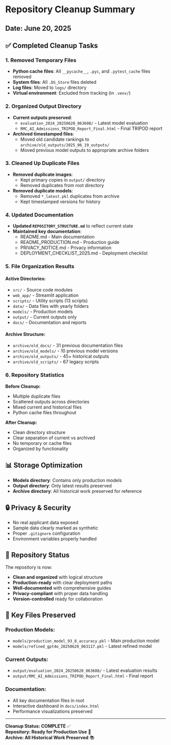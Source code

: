 # Repository Cleanup Summary

## Date: June 20, 2025

## ✅ Completed Cleanup Tasks

### 1. Removed Temporary Files
- **Python cache files**: All `__pycache__`, `.pyc`, and `.pytest_cache` files removed
- **System files**: All `.DS_Store` files deleted
- **Log files**: Moved to `logs/` directory
- **Virtual environment**: Excluded from tracking (in `.venv/`)

### 2. Organized Output Directory
- **Current outputs preserved**:
  - `evaluation_2024_20250620_063608/` - Latest model evaluation
  - `RMC_AI_Admissions_TRIPOD_Report_Final.html` - Final TRIPOD report
- **Archived timestamped files**:
  - Moved old candidate rankings to `archive/old_outputs/2025_06_19_outputs/`
  - Moved previous model outputs to appropriate archive folders

### 3. Cleaned Up Duplicate Files
- **Removed duplicate images**:
  - Kept primary copies in `output/` directory
  - Removed duplicates from root directory
- **Removed duplicate models**:
  - Removed `*_latest.pkl` duplicates from archive
  - Kept timestamped versions for history

### 4. Updated Documentation
- **Updated `REPOSITORY_STRUCTURE.md`** to reflect current state
- **Maintained key documentation**:
  - README.md - Main documentation
  - README_PRODUCTION.md - Production guide
  - PRIVACY_NOTICE.md - Privacy information
  - DEPLOYMENT_CHECKLIST_2025.md - Deployment checklist

### 5. File Organization Results

#### Active Directories:
- `src/` - Source code modules
- `web_app/` - Streamlit application
- `scripts/` - Utility scripts (13 scripts)
- `data/` - Data files with yearly folders
- `models/` - Production models
- `output/` - Current outputs only
- `docs/` - Documentation and reports

#### Archive Structure:
- `archive/old_docs/` - 31 previous documentation files
- `archive/old_models/` - 10 previous model versions
- `archive/old_outputs/` - 45+ historical outputs
- `archive/old_scripts/` - 67 legacy scripts

### 6. Repository Statistics

**Before Cleanup:**
- Multiple duplicate files
- Scattered outputs across directories
- Mixed current and historical files
- Python cache files throughout

**After Cleanup:**
- Clean directory structure
- Clear separation of current vs archived
- No temporary or cache files
- Organized by functionality

## 📊 Storage Optimization

- **Models directory**: Contains only production models
- **Output directory**: Only latest results preserved
- **Archive directory**: All historical work preserved for reference

## 🔒 Privacy & Security

- No real applicant data exposed
- Sample data clearly marked as synthetic
- Proper `.gitignore` configuration
- Environment variables properly handled

## 🚀 Repository Status

The repository is now:
- **Clean and organized** with logical structure
- **Production-ready** with clear deployment paths
- **Well-documented** with comprehensive guides
- **Privacy-compliant** with proper data handling
- **Version-controlled** ready for collaboration

## 📁 Key Files Preserved

### Production Models:
- `models/production_model_93_8_accuracy.pkl` - Main production model
- `models/refined_gpt4o_20250620_063117.pkl` - Latest refined model

### Current Outputs:
- `output/evaluation_2024_20250620_063608/` - Latest evaluation results
- `output/RMC_AI_Admissions_TRIPOD_Report_Final.html` - Final report

### Documentation:
- All key documentation files in root
- Interactive dashboard in `docs/index.html`
- Performance visualizations preserved

---

**Cleanup Status: COMPLETE** ✅  
**Repository: Ready for Production Use** 🚀  
**Archive: All Historical Work Preserved** 📚
